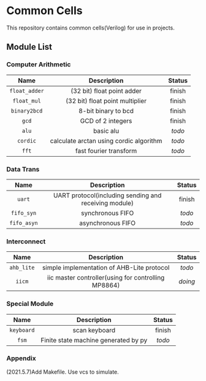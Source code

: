 # Common Cells

This repository contains common cells(Verilog) for use in projects.

## Module List

### Computer Arithmetic

| Name | Description | Status |
| :-: | :-: | :-: |
| `float_adder` | (32 bit) float point adder | finish |
| `float_mul` | (32 bit) float point multiplier | finish |
| `binary2bcd` | 8-bit binary to bcd | finish |
| `gcd` | GCD of 2 integers | finish |
| `alu` | basic alu | *todo* |
| `cordic` | calculate arctan using cordic algorithm | *todo* |
| `fft` | fast fourier transform | *todo* |

### Data Trans

| Name | Description | Status |
| :-: | :-: | :-: |
| `uart` | UART protocol(including sending and receiving module) | finish |
| `fifo_syn` | synchronous FIFO | *todo* |
| `fifo_asyn` | asynchronous FIFO | *todo* |

### Interconnect

| Name | Description | Status |
| :-: | :-: | :-: |
| `ahb_lite` | simple implementation of AHB-Lite protocol | *todo* |
| `iicm` | iic master controller(using for controlling MP8864) | *doing* |

### Special Module

| Name | Description | Status |
| :-: | :-: | :-: |
| `keyboard` | scan keyboard | finish |
| `fsm` | Finite state machine generated by py | *todo* |

### Appendix

(2021.5.7)Add Makefile. Use vcs to simulate.
